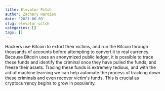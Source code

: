 ```yaml
---
title: Elevator Pitch
author: Zachary Haroian
date: '2021-06-09'
slug: elevator-pitch
categories: []
tags: []
---
```


Hackers use Bitcoin to extort their victims, and run the Bitcoin through thousands of accounts before attempting to convert it to real currency. Because Bitcoin uses an anonymized public ledger, it is possible to trace these funds and identify the criminal once they have pulled the funds, and freeze their assets. Tracing these funds is extremely tedious, and with the aid of machine learning we can help automate the process of tracking down these criminals and even recover victim's funds. This is crucial as cryptocurrency begins to grow in popularity.

